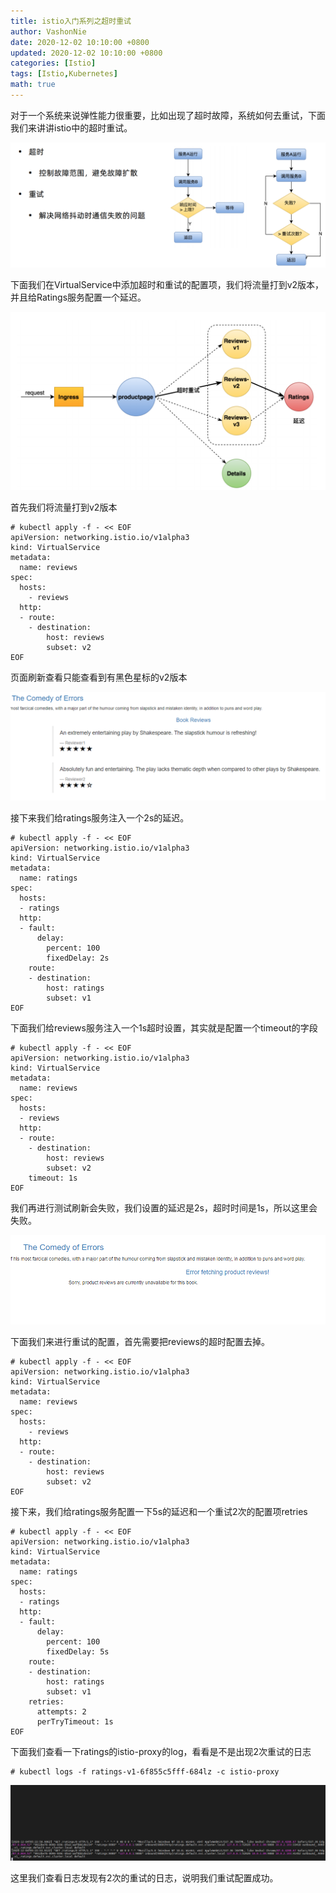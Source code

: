 ```yaml
---
title: istio入门系列之超时重试
author: VashonNie
date: 2020-12-02 10:10:00 +0800
updated: 2020-12-02 10:10:00 +0800
categories: [Istio]
tags: [Istio,Kubernetes]
math: true
---
```


对于一个系统来说弹性能力很重要，比如出现了超时故障，系统如何去重试，下面我们来讲讲istio中的超时重试。

![upload-image](/assets/images/blog/istio-chaoshi/1.png) 

下面我们在VirtualService中添加超时和重试的配置项，我们将流量打到v2版本，并且给Ratings服务配置一个延迟。

![upload-image](/assets/images/blog/istio-chaoshi/2.png) 


首先我们将流量打到v2版本

```
# kubectl apply -f - << EOF
apiVersion: networking.istio.io/v1alpha3
kind: VirtualService
metadata:
  name: reviews
spec:
  hosts:
    - reviews
  http:
  - route:
    - destination:
        host: reviews
        subset: v2
EOF
```

页面刷新查看只能查看到有黑色星标的v2版本

![upload-image](/assets/images/blog/istio-chaoshi/3.png) 

接下来我们给ratings服务注入一个2s的延迟。

```
# kubectl apply -f - << EOF
apiVersion: networking.istio.io/v1alpha3
kind: VirtualService
metadata:
  name: ratings
spec:
  hosts:
  - ratings
  http:
  - fault:
      delay:
        percent: 100
        fixedDelay: 2s
    route:
    - destination:
        host: ratings
        subset: v1
EOF
```

下面我们给reviews服务注入一个1s超时设置，其实就是配置一个timeout的字段

```
# kubectl apply -f - << EOF
apiVersion: networking.istio.io/v1alpha3
kind: VirtualService
metadata:
  name: reviews
spec:
  hosts:
  - reviews
  http:
  - route:
    - destination:
        host: reviews
        subset: v2
    timeout: 1s
EOF
```

我们再进行测试刷新会失败，我们设置的延迟是2s，超时时间是1s，所以这里会失败。

![upload-image](/assets/images/blog/istio-chaoshi/4.png) 


下面我们来进行重试的配置，首先需要把reviews的超时配置去掉。

```
# kubectl apply -f - << EOF
apiVersion: networking.istio.io/v1alpha3
kind: VirtualService
metadata:
  name: reviews
spec:
  hosts:
    - reviews
  http:
  - route:
    - destination:
        host: reviews
        subset: v2
EOF
```

接下来，我们给ratings服务配置一下5s的延迟和一个重试2次的配置项retries

```
# kubectl apply -f - << EOF
apiVersion: networking.istio.io/v1alpha3
kind: VirtualService
metadata:
  name: ratings
spec:
  hosts:
  - ratings
  http:
  - fault:
      delay:
        percent: 100
        fixedDelay: 5s
    route:
    - destination:
        host: ratings
        subset: v1
    retries:
      attempts: 2
      perTryTimeout: 1s
EOF
```

下面我们查看一下ratings的istio-proxy的log，看看是不是出现2次重试的日志

```
# kubectl logs -f ratings-v1-6f855c5fff-684lz -c istio-proxy
```

![upload-image](/assets/images/blog/istio-chaoshi/5.png) 

这里我们查看日志发现有2次的重试的日志，说明我们重试配置成功。